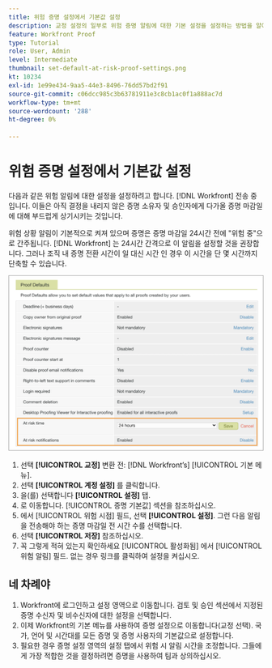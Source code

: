 ```yaml
---
title: 위험 증명 설정에서 기본값 설정
description: 교정 설정의 일부로 위험 증명 알림에 대한 기본 설정을 설정하는 방법을 알아봅니다.
feature: Workfront Proof
type: Tutorial
role: User, Admin
level: Intermediate
thumbnail: set-default-at-risk-proof-settings.png
kt: 10234
exl-id: 1e99e434-9aa5-44e3-8496-76dd57bd2f91
source-git-commit: c06dcc985c3b63781911e3c8cb1ac0f1a888ac7d
workflow-type: tm+mt
source-wordcount: '288'
ht-degree: 0%

---
```


# 위험 증명 설정에서 기본값 설정

다음과 같은 위험 알림에 대한 설정을 설정하려고 합니다. [!DNL Workfront] 전송 중입니다. 이들은 아직 결정을 내리지 않은 증명 소유자 및 승인자에게 다가올 증명 마감일에 대해 부드럽게 상기시키는 것입니다.

위험 상황 알림이 기본적으로 켜져 있으며 증명은 증명 마감일 24시간 전에 &quot;위험 중&quot;으로 간주됩니다. [!DNL Workfront] 는 24시간 간격으로 이 알림을 설정할 것을 권장합니다. 그러나 조직 내 증명 전환 시간이 일 대신 시간 인 경우 이 시간을 단 몇 시간까지 단축할 수 있습니다.

![위험 알림 시 증명 설정](assets/proof-system-setups-at-risk-default-1.png)

1. 선택 **[!UICONTROL 교정]** 변환 전: [!DNL Workfront’s] [!UICONTROL 기본 메뉴].
1. 선택 **[!UICONTROL 계정 설정]** 를 클릭합니다.
1. 을(를) 선택합니다 **[!UICONTROL 설정]** 탭.
1. 로 이동합니다. [!UICONTROL 증명 기본값] 섹션을 참조하십시오.
1. 에서 [!UICONTROL 위험 시점] 필드, 선택 **[!UICONTROL 설정]**. 그런 다음 알림을 전송해야 하는 증명 마감일 전 시간 수를 선택합니다.
1. 선택 **[!UICONTROL 저장]** 참조하십시오.
1. 꼭 그렇게 적혀 있는지 확인하세요 [!UICONTROL 활성화됨] 에서 [!UICONTROL 위험 알림] 필드. 없는 경우 링크를 클릭하여 설정을 켜십시오.

## 네 차례야

1. Workfront에 로그인하고 설정 영역으로 이동합니다. 검토 및 승인 섹션에서 지정된 증명 수신자 및 비수신자에 대한 설정을 선택합니다.
1. 이제 Workfront의 기본 메뉴를 사용하여 증명 설정으로 이동합니다(교정 선택). 국가, 언어 및 시간대를 모든 증명 및 증명 사용자의 기본값으로 설정합니다.
1. 필요한 경우 증명 설정 영역의 설정 탭에서 위험 시 알림 시간을 조정합니다. 그들에게 가장 적합한 것을 결정하려면 증명을 사용하여 팀과 상의하십시오.

<!--
Lean More URLs
-->

